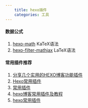 ```yaml
---
    title: hexo插件
    categories: 工具
---
```

#### 数据公式
1. [hexo-math](https://github.com/hexojs/hexo-math) KaTeX语法
2. [hexo-filter-mathjax](https://github.com/next-theme/hexo-filter-mathjax) LaTeX语法



#### 常用插件推荐
1. [分享几个实用的HEXO博客功能插件]()
2. [Hexo常用插件](https://plushine.cn/54808.html#%E4%B8%8D%E5%AE%89%E5%85%A8%E6%B3%95)
2. [常用插件](https://www.zdynb.cn/2019/hexo-bi-bei-cha-jian.html)
2. [hexo博客常用插件及教程](https://blog.csdn.net/q2158798/article/details/82354154)
2. [hexo常用插件](https://www.dazhuanlan.com/2020/03/12/5e69772f9d2c2/)